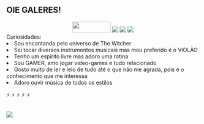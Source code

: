 ## OIE GALERES!


 
 
<div align="center"> 
  <a href="https://steamcommunity.com/id/moonlher" target="_blank"><img src="https://gamertweak.com/wp-content/uploads/2023/04/fix-steam-community-market-disabled.jpg" height=28 width=100 target=_blank"></a>
   <a href="https://www.youtube.com/channel/UCv7b7jAR9vAVOknn2KNbDSg" target="_blank"><img src="https://img.shields.io/badge/YouTube-FF0000?style=for-the-badge&logo=youtube&logoColor=white" target="_blank"></a>
  <a href="https://www.instagram.com/t3ch1ntrud3r/" target="_blank"><img src="https://img.shields.io/badge/-Instagram-%23E4405F?style=for-the-badge&logo=instagram&logoColor=white" target="_blank"></a>
 	<a href="https://www.twitch.tv/moonlher" target="_blank"><img src="https://img.shields.io/badge/Twitch-9146FF?style=for-the-badge&logo=twitch&logoColor=white" target="_blank"></a> 

 
</div>
   Curiosidades:
 <li> Sou encantanda pelo universo de The Witcher </li>
 <li> Sei tocar diversos instrumentos musicais mas meu preferido é o VIOLÃO </li>
 <li> Tenho um espírito livre mas adoro uma rotina </li>
 <li> Sou GAMER, amo jogar video-games e tudo relacionado </li>
 <li> Gosto muito de ler e leio de tudo até o que não me agrada, pois é o conhecimento que me interessa </li>
 <li> Adoro ouvir música de todos os estilos </li>

 
⚡
⚡
⚡
⚡
⚡
 

    
 ##
 ##
 ##
 ##
 ##
 ## 

 
<IMG SRC="https://i.pinimg.com/originals/65/f3/42/65f342137b9a315311b97b1ee2df979c.gif" >





